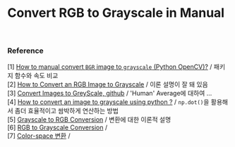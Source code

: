 # Convert RGB to Grayscale in Manual


<br/>

### Reference 
[1] [How to manual convert `BGR` image to `grayscale` (Python OpenCV)?](https://stackoverflow.com/questions/48379205/how-to-manual-convert-bgr-image-to-grayscale-python-opencv) / 패키지 함수와 속도 비교 <br/>
[2] [How to Convert an RGB Image to Grayscale](https://e2eml.school/convert_rgb_to_grayscale.html) / 이론 설명이 잘 돼 있음 <br/>
[3] [Convert Images to GreyScale, github](https://github.com/deenaariff/GrayScale) / 'Human' Average에 대하여 ...<br/>
[4] [How to convert an image to grayscale using python ?](https://moonbooks.org/Articles/How-to-convert-an-image-to-grayscale-using-python-/) / ```np.dot()```을 활용해서 좀더 효율적이고 쌈박하게 연산하는 방법   <br/>
[5] [Grayscale to RGB Conversion](https://www.tutorialspoint.com/dip/grayscale_to_rgb_conversion.htm) / 변환에 대한 이론적 설명 <br/>
[6] [RGB to Grayscale Conversion](https://mmuratarat.github.io/2020-05-13/rgb_to_grayscale_formulas) / <br/>
[7] [Color-space 변환](https://opencv-python.readthedocs.io/en/latest/doc/08.imageProcessing/imageProcessing.html#color-space) / <br/>